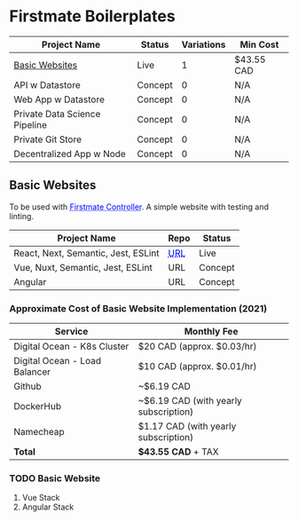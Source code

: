 # Firstmate Boilerplates

| Project Name  | Status | Variations | Min Cost |
| --- | --- | --- | --- |
| [Basic Websites](#basic-websites) | Live | 1 | $43.55 CAD |
| API w Datastore | Concept | 0 | N/A |
| Web App w Datastore | Concept | 0 | N/A |
| Private Data Science Pipeline | Concept | 0 | N/A |
| Private Git Store | Concept | 0 | N/A |
| Decentralized App w Node | Concept | 0 | N/A |

## Basic Websites
To be used with <a href="https://github.com/Duncan-Brain/firstmate" style="color: blue; text-decoration: underline; text-decoration-style: dotted;">Firstmate Controller</a>. A simple website with testing and linting.

| Project Name | Repo | Status |
| --- | --- | --- |
| React, Next, Semantic, Jest, ESLint | <a href="https://github.com/Duncan-Brain/firstmate-website-basic-next-react" style="color: blue; text-decoration: underline; text-decoration-style: dotted;">URL</a> | Live |
| Vue, Nuxt, Semantic, Jest, ESLint | URL | Concept |
| Angular | URL | Concept |

### Approximate Cost of Basic Website Implementation (2021)

| Service | Monthly Fee |
| --- | --- |
| Digital Ocean - K8s Cluster | $20 CAD (approx. $0.03/hr) |
| Digital Ocean - Load Balancer | $10 CAD (approx. $0.01/hr) |
| Github | ~$6.19 CAD |
| DockerHub | ~$6.19 CAD (with yearly subscription) |
| Namecheap | $1.17 CAD (with yearly subscription) |
| **Total** | **$43.55 CAD** + TAX |

### TODO Basic Website
1. Vue Stack
2. Angular Stack
